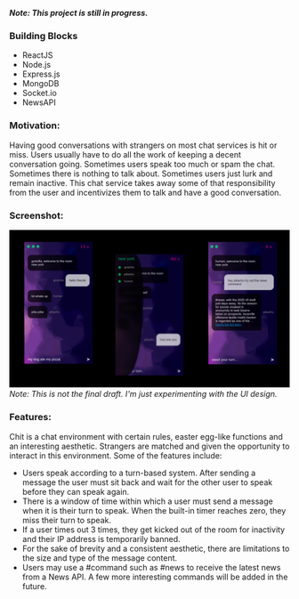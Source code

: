 **_Note: This project is still in progress._** 

### Building Blocks
* ReactJS    
* Node.js 
* Express.js  
* MongoDB 
* Socket.io
* NewsAPI

### Motivation:
Having good conversations with strangers on most chat services is hit or miss. Users usually have to do all the work of keeping a decent conversation going. Sometimes users speak too much or spam the chat. Sometimes there is nothing to talk about. Sometimes users just lurk and remain inactive. This chat service takes away some of that responsibility from the user and incentivizes them to talk and have a good conversation. 

### Screenshot:
![](chit-updated.png)
_Note: This is not the final draft. I'm just experimenting with the UI design._

### Features:
Chit is a chat environment with certain rules, easter egg-like functions and an interesting aesthetic. Strangers are matched and given the opportunity to interact in this environment. Some of the features include:
  * Users speak according to a turn-based system. After sending a message the user must sit back and wait for the other user to speak before they can speak again.
  * There is a window of time within which a user must send a message when it is their turn to speak. When the built-in timer reaches zero, they miss their turn to speak.
  * If a user times out 3 times, they get kicked out of the room for inactivity and their IP address is temporarily banned.
  * For the sake of brevity and a consistent aesthetic, there are limitations to the size and type of the message content.
  * Users may use a #command such as #news to receive the latest news from a News API. A few more interesting commands will be added in the future. 
  

